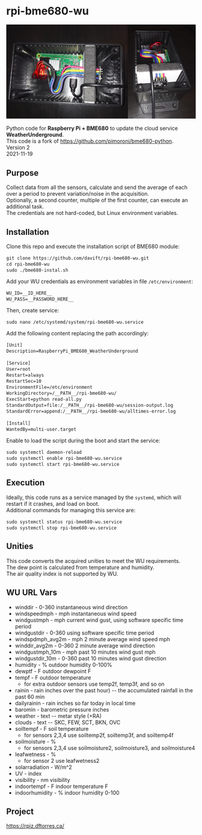 # rpi-bme680-wu

![my outdoor weather station](https://github.com/davift/rpi-bme680-wu/blob/main/weather-station.png)

Python code for **Raspberry Pi + BME680** to update the cloud service **WeatherUnderground**.\
This code is a fork of https://github.com/pimoroni/bme680-python. \
Version 2\
2021-11-19

## Purpose

Collect data from all the sensors, calculate and send the average of each over a period to prevent variation/noise in the acquisition.\
Optionally, a second counter, multiple of the first counter, can execute an additional task.\
The credentials are not hard-coded, but Linux environment variables.

## Installation

Clone this repo and execute the installation script of BME680 module:

```
git clone https://github.com/davift/rpi-bme680-wu.git
cd rpi-bme680-wu
sudo ./bme680-instal.sh
```

Add your WU credentials as environment variables in file `/etc/environment`:

```
WU_ID=__ID_HERE__
WU_PASS=__PASSWORD_HERE__
```

Then, create service:

```
sudo nano /etc/systemd/system/rpi-bme680-wu.service
```

Add the following content replacing the path accordingly:

```
[Unit]
Description=RaspberryPi_BME680_WeatherUnderground

[Service]
User=root
Restart=always
RestartSec=10
EnvironmentFile=/etc/environment
WorkingDirectory=/__PATH__/rpi-bme680-wu/
ExecStart=python read-all.py
StandardOutput=file:/__PATH__/rpi-bme680-wu/session-output.log
StandardError=append:/__PATH__/rpi-bme680-wu/alltimes-error.log

[Install]
WantedBy=multi-user.target
```

Enable to load the script during the boot and start the service:

```
sudo systemctl daemon-reload
sudo systemctl enable rpi-bme680-wu.service
sudo systemctl start rpi-bme680-wu.service
```

## Execution

Ideally, this code runs as a service managed by the `systemd`, which will restart if it crashes, and load on boot.\
Additional commands for managing this service are:

```
sudo systemctl status rpi-bme680-wu.service
sudo systemctl stop rpi-bme680-wu.service
```

## Unities

This code converts the acquired unities to meet the WU requirements.\
The dew point is calculated from temperature and humidity.\
The air quality index is not supported by WU.

## WU URL Vars

* winddir - 0-360 instantaneous wind direction
* windspeedmph - mph instantaneous wind speed
* windgustmph - mph current wind gust, using software specific time period
* windgustdir - 0-360 using software specific time period
* windspdmph_avg2m  - mph 2 minute average wind speed mph
* winddir_avg2m - 0-360 2 minute average wind direction
* windgustmph_10m - mph past 10 minutes wind gust mph
* windgustdir_10m - 0-360 past 10 minutes wind gust direction
* humidity - % outdoor humidity 0-100%
* dewptf - F outdoor dewpoint F
* tempf - F outdoor temperature
  * for extra outdoor sensors use temp2f, temp3f, and so on
* rainin - rain inches over the past hour) -- the accumulated rainfall in the past 60 min
* dailyrainin - rain inches so far today in local time
* baromin - barometric pressure inches
* weather - text -- metar style (+RA)
* clouds - text -- SKC, FEW, SCT, BKN, OVC
* soiltempf - F soil temperature
  * for sensors 2,3,4 use soiltemp2f, soiltemp3f, and soiltemp4f
* soilmoisture - %
  * for sensors 2,3,4 use soilmoisture2, soilmoisture3, and soilmoisture4
* leafwetness - %
  * for sensor 2 use leafwetness2
* solarradiation - W/m^2
* UV - index
* visibility - nm visibility
* indoortempf - F indoor temperature F
* indoorhumidity - % indoor humidity 0-100

## Project

https://rpiz.dftorres.ca/
